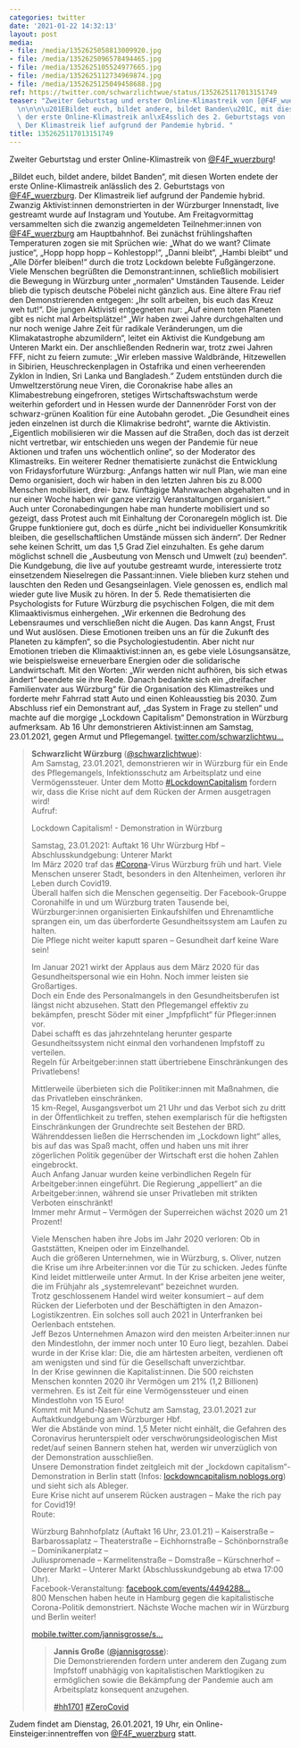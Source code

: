 ```yaml
---
categories: twitter
date: '2021-01-22 14:32:13'
layout: post
media:
- file: /media/1352625058813009920.jpg
- file: /media/1352625096578494465.jpg
- file: /media/1352625105524977665.jpg
- file: /media/1352625112734969874.jpg
- file: /media/1352625125049458688.jpg
ref: https://twitter.com/schwarzlichtwue/status/1352625117013151749
teaser: "Zweiter Geburtstag und erster Online-Klimastreik von [@F4F_wuerzburg](https://twitter.com/F4F_wuerzburg)!\n\
  \n\n\n\u201EBildet euch, bildet andere, bildet Banden\u201C, mit diesen Worten endete\
  \ der erste Online-Klimastreik anl\xE4sslich des 2. Geburtstags von [@F4F_wuerzburg](https://twitter.com/F4F_wuerzburg).\
  \ Der Klimastreik lief aufgrund der Pandemie hybrid. "
title: 1352625117013151749
---
```

Zweiter Geburtstag und erster Online-Klimastreik von [@F4F_wuerzburg](https://twitter.com/F4F_wuerzburg)!



„Bildet euch, bildet andere, bildet Banden“, mit diesen Worten endete der erste Online-Klimastreik anlässlich des 2. Geburtstags von [@F4F_wuerzburg](https://twitter.com/F4F_wuerzburg). Der Klimastreik lief aufgrund der Pandemie hybrid. 
Zwanzig Aktivist:innen demonstrierten in der Würzburger Innenstadt, live gestreamt wurde auf Instagram und Youtube. 
Am Freitagvormittag versammelten sich die zwanzig angemeldeten Teilnehmer:innen von [@F4F_wuerzburg](https://twitter.com/F4F_wuerzburg) am Hauptbahnhof. Bei zunächst frühlingshaften Temperaturen zogen sie mit Sprüchen wie: „What do we want? Climate justice“, „Hopp hopp hopp – Kohlestopp!“,
„Danni bleibt“, „Hambi bleibt“ und „Alle Dörfer bleiben!“ durch die trotz Lockdown belebte Fußgängerzone. Viele Menschen begrüßten die Demonstrant:innen, schließlich mobilisiert die Bewegung in Würzburg unter „normalen“ Umständen Tausende.
Leider blieb die typisch deutsche Pöbelei nicht gänzlich aus. Eine ältere Frau rief den Demonstrierenden entgegen: „Ihr sollt arbeiten, bis euch das Kreuz weh tut!“. Die jungen Aktivisti entgegneten nur: „Auf einem toten Planeten gibt es nicht mal Arbeitsplätze!“
„Wir haben zwei Jahre durchgehalten und nur noch wenige Jahre Zeit für radikale Veränderungen, um die Klimakatastrophe abzumildern“, leitet ein Aktivist die Kundgebung am Unteren Markt ein. Der anschließenden Rednerin war, trotz zwei Jahren FFF, nicht zu feiern zumute:
„Wir erleben massive Waldbrände, Hitzewellen in Sibirien, Heuschreckenplagen in Ostafrika und einen verheerenden Zyklon in Indien, Sri Lanka und Bangladesh.“
Zudem entstünden durch die Umweltzerstörung neue Viren, die Coronakrise habe alles an Klimabestrebung eingefroren, stetiges Wirtschaftswachstum werde weiterhin gefordert und in Hessen wurde der Dannenröder Forst von der schwarz-grünen Koalition für eine Autobahn gerodet.
„Die Gesundheit eines jeden einzelnen ist durch die Klimakrise bedroht“, warnte die Aktivistin.
„Eigentlich mobilisieren wir die Massen auf die Straßen, doch das ist derzeit nicht vertretbar, wir entschieden uns wegen der Pandemie für neue Aktionen und trafen uns wöchentlich online“, so der Moderator des Klimastreiks.
Ein weiterer Redner thematisierte zunächst die Entwicklung von Fridaysforfuture Würzburg: „Anfangs hatten wir null Plan, wie man eine Demo organisiert, doch wir haben in den letzten Jahren bis zu 8.000 Menschen mobilisiert, drei- bzw. fünftägige Mahnwachen abgehalten und in nur einer Woche haben wir ganze vierzig Veranstaltungen organisiert.“ Auch unter Coronabedingungen habe man hunderte mobilisiert und so gezeigt, dass Protest auch mit Einhaltung der Coronaregeln möglich ist.
Die Gruppe funktioniere gut, doch es dürfe „nicht bei individueller Konsumkritik bleiben, die gesellschaftlichen Umstände müssen sich ändern“. Der Redner sehe keinen Schritt, um das 1,5 Grad Ziel einzuhalten.
Es gehe darum möglichst schnell die „Ausbeutung von Mensch und Umwelt (zu) beenden“.
Die Kundgebung, die live auf youtube gestreamt wurde, interessierte trotz einsetzendem Nieselregen die Passant:innen. Viele blieben kurz stehen und lauschten den Reden und Gesangseinlagen. Viele genossen es, endlich mal wieder gute live Musik zu hören.
In der 5. Rede thematisierten die Psychologists for Future Würzburg die psychischen Folgen, die mit dem Klimaaktivismus einhergehen. „Wir erkennen die Bedrohung des Lebensraumes und verschließen nicht die Augen.
Das kann Angst, Frust und Wut auslösen. Diese Emotionen treiben uns an für die Zukunft des Planeten zu kämpfen“, so die Psychologiestudentin.
Aber nicht nur Emotionen trieben die Klimaaktivist:innen an, es gebe viele Lösungsansätze, wie beispielsweise erneuerbare Energien oder die solidarische Landwirtschaft. Mit den Worten: „Wir werden nicht aufhören, bis sich etwas ändert“ beendete sie ihre Rede.
Danach bedankte sich ein „dreifacher Familienvater aus Würzburg“ für die Organisation des Klimastreikes und forderte mehr Fahrrad statt Auto und einen Kohleausstieg bis 2030.
Zum Abschluss rief ein Demonstrant auf, „das System in Frage zu stellen“ und machte auf die morgige „Lockdown Capitalism“ Demonstration in Würzburg aufmerksam. Ab 16 Uhr demonstrieren Aktivist:innen am Samstag, 23.01.2021, gegen Armut und Pflegemangel. [twitter.com/schwarzlichtwu…](https://twitter.com/schwarzlichtwue/status/1350488433916047363?s=19)
> <b>Schwarzlicht Würzburg</b> ([@schwarzlichtwue](https://twitter.com/schwarzlichtwue)):  
>Am Samstag, 23.01.2021, demonstrieren wir in Würzburg für ein Ende des Pflegemangels, Infektionsschutz am Arbeitsplatz und eine Vermögenssteuer. Unter dem Motto [#LockdownCapitalism](/t/lockdowncapitalism) fordern wir, dass die Krise nicht auf dem Rücken der Armen ausgetragen wird!   
>Aufruf:  
>  
>  
>  
>Lockdown Capitalism! - Demonstration in Würzburg   
>  
>  
>  
>Samstag, 23.01.2021: Auftakt 16 Uhr Würzburg Hbf – Abschlusskundgebung: Unterer Markt  
>Im März 2020 traf das [#Corona](/t/corona)-Virus Würzburg früh und hart. Viele Menschen unserer Stadt, besonders in den Altenheimen, verloren ihr Leben durch Covid19.  
>Überall halfen sich die Menschen gegenseitig. Der Facebook-Gruppe Coronahilfe in und um Würzburg traten Tausende bei, Würzburger:innen organisierten Einkaufshilfen und Ehrenamtliche sprangen ein, um das überforderte Gesundheitssystem am Laufen zu halten.  
>Die Pflege nicht weiter kaputt sparen – Gesundheit darf keine Ware sein!  
>  
>  
>  
>Im Januar 2021 wirkt der Applaus aus dem März 2020 für das Gesundheitspersonal wie ein Hohn. Noch immer leisten sie Großartiges.  
>Doch ein Ende des Personalmangels in den Gesundheitsberufen ist längst nicht abzusehen. Statt den Pflegemangel effektiv zu bekämpfen, prescht Söder mit einer „Impfpflicht“ für Pfleger:innen vor.  
>Dabei schafft es das jahrzehntelang herunter gesparte Gesundheitssystem nicht einmal den vorhandenen Impfstoff zu verteilen.  
>Regeln für Arbeitgeber:innen statt übertriebene Einschränkungen des Privatlebens!  
>  
>  
>  
>Mittlerweile überbieten sich die Politiker:innen mit Maßnahmen, die das Privatleben einschränken.  
>15 km-Regel, Ausgangsverbot um 21 Uhr und das Verbot sich zu dritt in der Öffentlichkeit zu treffen, stehen exemplarisch für die heftigsten Einschränkungen der Grundrechte seit Bestehen der BRD.  
>Währenddessen ließen die Herrschenden im „Lockdown light“ alles, bis auf das was Spaß macht, offen und haben uns mit ihrer zögerlichen Politik gegenüber der Wirtschaft erst die hohen Zahlen eingebrockt.  
>Auch Anfang Januar wurden keine verbindlichen Regeln für Arbeitgeber:innen eingeführt. Die Regierung „appelliert“ an die Arbeitgeber:innen, während sie unser Privatleben mit strikten Verboten einschränkt!  
>Immer mehr Armut – Vermögen der Superreichen wächst 2020 um 21 Prozent!  
>  
>  
>  
>Viele Menschen haben ihre Jobs im Jahr 2020 verloren: Ob in Gaststätten, Kneipen oder im Einzelhandel.  
>Auch die größeren Unternehmen, wie in Würzburg, s. Oliver, nutzen die Krise um ihre Arbeiter:innen vor die Tür zu schicken. Jedes fünfte Kind leidet mittlerweile unter Armut. In der Krise arbeiten jene weiter, die im Frühjahr als „systemrelevant“ bezeichnet wurden.  
>Trotz geschlossenem Handel wird weiter konsumiert – auf dem Rücken der Lieferboten und der Beschäftigten in den Amazon-Logistikzentren. Ein solches soll auch 2021 in Unterfranken bei Oerlenbach entstehen.  
>Jeff Bezos Unternehmen Amazon wird den meisten Arbeiter:innen nur den Mindestlohn, der immer noch unter 10 Euro liegt, bezahlen. Dabei wurde in der Krise klar: Die, die am härtesten arbeiten, verdienen oft am wenigsten und sind für die Gesellschaft unverzichtbar.  
>In der Krise gewinnen die Kapitalist:innen. Die 500 reichsten Menschen konnten 2020 ihr Vermögen um 21% (1,2 Billionen) vermehren. Es ist Zeit für eine Vermögenssteuer und einen Mindestlohn von 15 Euro!  
>Kommt mit Mund-Nasen-Schutz am Samstag, 23.01.2021 zur Auftaktkundgebung am Würzburger Hbf.  
>Wer die Abstände von mind. 1,5 Meter nicht einhält, die Gefahren des Coronavirus herunterspielt oder verschwörungsideologischen Mist redet/auf seinen Bannern stehen hat, werden wir unverzüglich von der Demonstration ausschließen.  
>Unsere Demonstration findet zeitgleich mit der „lockdown capitalism“-Demonstration in Berlin statt (Infos: [lockdowncapitalism.noblogs.org](https://lockdowncapitalism.noblogs.org/)) und sieht sich als Ableger.  
>Eure Krise nicht auf unserem Rücken austragen – Make the rich pay for Covid19!  
>Route:   
>  
>Würzburg Bahnhofplatz (Auftakt 16 Uhr, 23.01.21) – Kaiserstraße – Barbarossaplatz – Theaterstraße – Eichhornstraße – Schönbornstraße – Dominikanerplatz –  
>Juliuspromenade – Karmelitenstraße – Domstraße – Kürschnerhof – Oberer Markt – Unterer Markt (Abschlusskundgebung ab etwa 17:00 Uhr).  
>Facebook-Veranstaltung: [facebook.com/events/4494288…](https://facebook.com/events/449428879548418)  
>800 Menschen haben heute in Hamburg gegen die kapitalistische Corona-Politik demonstriert. Nächste Woche machen wir in Würzburg und Berlin weiter!  
>  
>  
>  
>[mobile.twitter.com/jannisgrosse/s…](https://mobile.twitter.com/jannisgrosse/status/1350762064910966784)  
>> <b>Jannis Große</b> ([@jannisgrosse](https://twitter.com/jannisgrosse)):    
>>Die Demonstrierenden fordern unter anderem den Zugang zum Impfstoff unabhägig von kapitalistischen Marktlogiken zu ermöglichen sowie die Bekämpfung der Pandemie auch am Arbeitsplatz konsequent anzugehen.     
>>    
>>    
>>    
>>[#hh1701](/t/hh1701) [#ZeroCovid](/t/zerocovid)     
>  
>  


Zudem findet am Dienstag, 26.01.2021, 19 Uhr, ein Online-Einsteiger:innentreffen von [@F4F_wuerzburg](https://twitter.com/F4F_wuerzburg) statt.